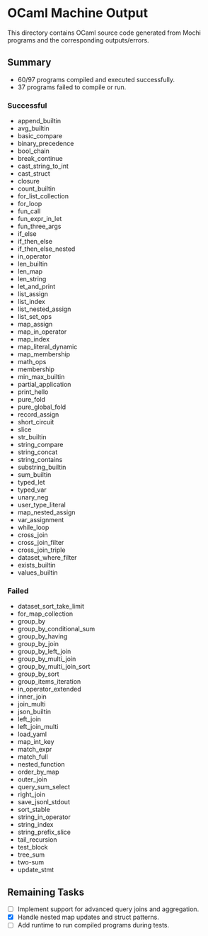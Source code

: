 # OCaml Machine Output

This directory contains OCaml source code generated from Mochi programs and the corresponding outputs/errors.

## Summary

- 60/97 programs compiled and executed successfully.
- 37 programs failed to compile or run.

### Successful
- append_builtin
- avg_builtin
- basic_compare
- binary_precedence
- bool_chain
- break_continue
- cast_string_to_int
- cast_struct
- closure
- count_builtin
- for_list_collection
- for_loop
- fun_call
- fun_expr_in_let
- fun_three_args
- if_else
- if_then_else
- if_then_else_nested
- in_operator
- len_builtin
- len_map
- len_string
- let_and_print
- list_assign
- list_index
- list_nested_assign
- list_set_ops
- map_assign
- map_in_operator
- map_index
- map_literal_dynamic
- map_membership
- math_ops
- membership
- min_max_builtin
- partial_application
- print_hello
- pure_fold
- pure_global_fold
- record_assign
- short_circuit
- slice
- str_builtin
- string_compare
- string_concat
- string_contains
- substring_builtin
- sum_builtin
- typed_let
- typed_var
- unary_neg
- user_type_literal
- map_nested_assign
- var_assignment
- while_loop
- cross_join
- cross_join_filter
- cross_join_triple
- dataset_where_filter
- exists_builtin
- values_builtin

### Failed
- dataset_sort_take_limit
- for_map_collection
- group_by
- group_by_conditional_sum
- group_by_having
- group_by_join
- group_by_left_join
- group_by_multi_join
- group_by_multi_join_sort
- group_by_sort
- group_items_iteration
- in_operator_extended
- inner_join
- join_multi
- json_builtin
- left_join
- left_join_multi
- load_yaml
- map_int_key
- match_expr
- match_full
- nested_function
- order_by_map
- outer_join
- query_sum_select
- right_join
- save_jsonl_stdout
- sort_stable
- string_in_operator
- string_index
- string_prefix_slice
- tail_recursion
- test_block
- tree_sum
- two-sum
- update_stmt

## Remaining Tasks

- [ ] Implement support for advanced query joins and aggregation.
 - [x] Handle nested map updates and struct patterns.
- [ ] Add runtime to run compiled programs during tests.
